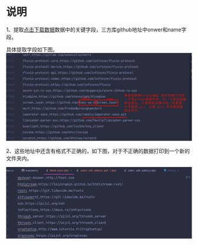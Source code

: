 # 说明

1、提取[点击下载数据](https://github.com/169LI/B_rust/blob/master/crates_with_address.data)数据中的关键字段，三方库github地址中onwer和name字段。

具体提取字段如下图。
![alt text](../imageall/image/image2.png)

2、这些地址中还含有格式不正确的，如下图，对于不正确的数据打印到一个新的文件夹内。

![alt text](../imageall/image/image3.png)
